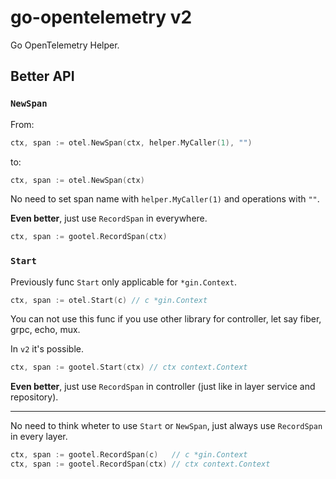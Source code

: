 # go-opentelemetry v2

Go OpenTelemetry Helper.

## Better API

### `NewSpan`

From:

```go
ctx, span := otel.NewSpan(ctx, helper.MyCaller(1), "")
```

to:

```go
ctx, span := otel.NewSpan(ctx)
```

No need to set span name with `helper.MyCaller(1)` and operations with `""`.

**Even better**, just use `RecordSpan` in everywhere.

```go
ctx, span := gootel.RecordSpan(ctx)
```

### `Start`

Previously func `Start` only applicable for `*gin.Context`.

```go
ctx, span := otel.Start(c) // c *gin.Context
```

You can not use this func if you use other library for controller, let say fiber, grpc, echo, mux.

In `v2` it's possible.

```go
ctx, span := gootel.Start(ctx) // ctx context.Context
```

**Even better**, just use `RecordSpan` in controller (just like in layer service and repository).

<hr/>

No need to think wheter to use `Start` or `NewSpan`, just always use `RecordSpan` in every layer.

```go
ctx, span := gootel.RecordSpan(c)   // c *gin.Context
ctx, span := gootel.RecordSpan(ctx) // ctx context.Context
```

